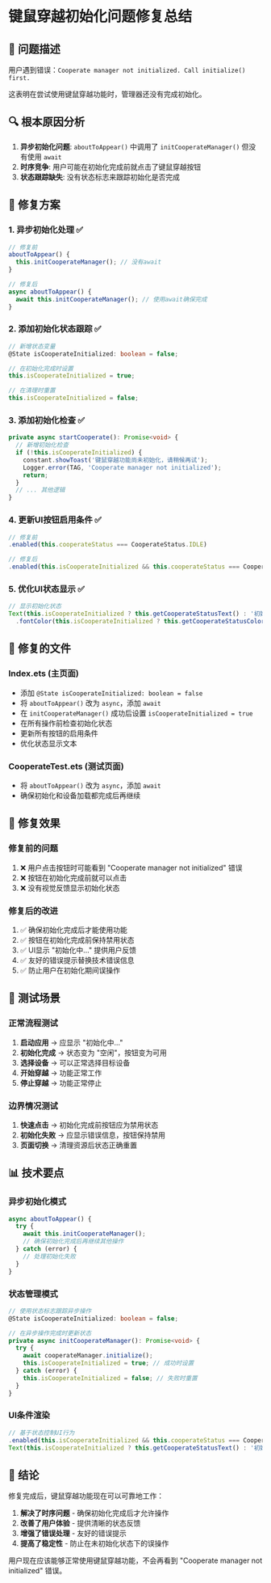 # 键鼠穿越初始化问题修复总结

## 🎯 问题描述

用户遇到错误：`Cooperate manager not initialized. Call initialize() first.`

这表明在尝试使用键鼠穿越功能时，管理器还没有完成初始化。

## 🔍 根本原因分析

1. **异步初始化问题**: `aboutToAppear()` 中调用了 `initCooperateManager()` 但没有使用 `await`
2. **时序竞争**: 用户可能在初始化完成前就点击了键鼠穿越按钮
3. **状态跟踪缺失**: 没有状态标志来跟踪初始化是否完成

## 🔧 修复方案

### 1. 异步初始化处理 ✅
```typescript
// 修复前
aboutToAppear() {
  this.initCooperateManager(); // 没有await
}

// 修复后
async aboutToAppear() {
  await this.initCooperateManager(); // 使用await确保完成
}
```

### 2. 添加初始化状态跟踪 ✅
```typescript
// 新增状态变量
@State isCooperateInitialized: boolean = false;

// 在初始化完成时设置
this.isCooperateInitialized = true;

// 在清理时重置
this.isCooperateInitialized = false;
```

### 3. 添加初始化检查 ✅
```typescript
private async startCooperate(): Promise<void> {
  // 新增初始化检查
  if (!this.isCooperateInitialized) {
    constant.showToast('键鼠穿越功能尚未初始化，请稍候再试');
    Logger.error(TAG, 'Cooperate manager not initialized');
    return;
  }
  // ... 其他逻辑
}
```

### 4. 更新UI按钮启用条件 ✅
```typescript
// 修复前
.enabled(this.cooperateStatus === CooperateStatus.IDLE)

// 修复后
.enabled(this.isCooperateInitialized && this.cooperateStatus === CooperateStatus.IDLE)
```

### 5. 优化UI状态显示 ✅
```typescript
// 显示初始化状态
Text(this.isCooperateInitialized ? this.getCooperateStatusText() : '初始化中...')
  .fontColor(this.isCooperateInitialized ? this.getCooperateStatusColor() : Color.Orange)
```

## 📝 修复的文件

### Index.ets (主页面)
- 添加 `@State isCooperateInitialized: boolean = false`
- 将 `aboutToAppear()` 改为 `async`，添加 `await`
- 在 `initCooperateManager()` 成功后设置 `isCooperateInitialized = true`
- 在所有操作前检查初始化状态
- 更新所有按钮的启用条件
- 优化状态显示文本

### CooperateTest.ets (测试页面)
- 将 `aboutToAppear()` 改为 `async`，添加 `await`
- 确保初始化和设备加载都完成后再继续

## 🚀 修复效果

### 修复前的问题
1. ❌ 用户点击按钮时可能看到 "Cooperate manager not initialized" 错误
2. ❌ 按钮在初始化完成前就可以点击
3. ❌ 没有视觉反馈显示初始化状态

### 修复后的改进
1. ✅ 确保初始化完成后才能使用功能
2. ✅ 按钮在初始化完成前保持禁用状态
3. ✅ UI显示 "初始化中..." 提供用户反馈
4. ✅ 友好的错误提示替换技术错误信息
5. ✅ 防止用户在初始化期间误操作

## 🧪 测试场景

### 正常流程测试
1. **启动应用** → 应显示 "初始化中..."
2. **初始化完成** → 状态变为 "空闲"，按钮变为可用
3. **选择设备** → 可以正常选择目标设备
4. **开始穿越** → 功能正常工作
5. **停止穿越** → 功能正常停止

### 边界情况测试
1. **快速点击** → 初始化完成前按钮应为禁用状态
2. **初始化失败** → 应显示错误信息，按钮保持禁用
3. **页面切换** → 清理资源后状态正确重置

## 📊 技术要点

### 异步初始化模式
```typescript
async aboutToAppear() {
  try {
    await this.initCooperateManager();
    // 确保初始化完成后再继续其他操作
  } catch (error) {
    // 处理初始化失败
  }
}
```

### 状态管理模式
```typescript
// 使用状态标志跟踪异步操作
@State isCooperateInitialized: boolean = false;

// 在异步操作完成时更新状态
private async initCooperateManager(): Promise<void> {
  try {
    await cooperateManager.initialize();
    this.isCooperateInitialized = true; // 成功时设置
  } catch (error) {
    this.isCooperateInitialized = false; // 失败时重置
  }
}
```

### UI条件渲染
```typescript
// 基于状态控制UI行为
.enabled(this.isCooperateInitialized && this.cooperateStatus === CooperateStatus.IDLE)
Text(this.isCooperateInitialized ? this.getCooperateStatusText() : '初始化中...')
```

## 🎉 结论

修复完成后，键鼠穿越功能现在可以可靠地工作：

1. **解决了时序问题** - 确保初始化完成后才允许操作
2. **改善了用户体验** - 提供清晰的状态反馈
3. **增强了错误处理** - 友好的错误提示
4. **提高了稳定性** - 防止在未初始化状态下的误操作

用户现在应该能够正常使用键鼠穿越功能，不会再看到 "Cooperate manager not initialized" 错误。
